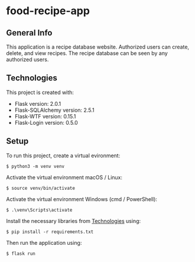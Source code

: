 # food-recipe-app

## General Info
This application is a recipe database website. Authorized users can create, delete, and view recipes. The recipe database can be seen by any authorized users.
	
## Technologies
This project is created with:
* Flask version: 2.0.1
* Flask-SQLAlchemy version: 2.5.1
* Flask-WTF version: 0.15.1
* Flask-Login version: 0.5.0
	
## Setup
To run this project, create a virtual evironment:
```
$ python3 -m venv venv
```
Activate the virtual environment macOS / Linux:
```
$ source venv/bin/activate
```
Activate the virtual environment Windows (cmd / PowerShell):
```
$ .\venv\Scripts\activate
```

Install the necessary libraries from [Technologies](#technologies) using:
```
$ pip install -r requirements.txt
```
Then run the application using:
```
$ flask run
```